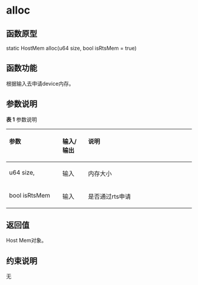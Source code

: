 # alloc

## 函数原型<a name="zh-cn_topic_0000001933265292_section10036mcpsimp"></a>

static HostMem alloc\(u64 size, bool isRtsMem = true\)

## 函数功能<a name="zh-cn_topic_0000001933265292_section10039mcpsimp"></a>

根据输入去申请device内存。

## 参数说明<a name="zh-cn_topic_0000001933265292_section10042mcpsimp"></a>

**表 1**  参数说明

<a name="zh-cn_topic_0000001933265292_table10044mcpsimp"></a>
<table><thead align="left"><tr id="zh-cn_topic_0000001933265292_row10051mcpsimp"><th class="cellrowborder" valign="top" width="28.71%" id="mcps1.2.4.1.1"><p id="zh-cn_topic_0000001933265292_p10053mcpsimp"><a name="zh-cn_topic_0000001933265292_p10053mcpsimp"></a><a name="zh-cn_topic_0000001933265292_p10053mcpsimp"></a>参数</p>
</th>
<th class="cellrowborder" valign="top" width="13.86%" id="mcps1.2.4.1.2"><p id="zh-cn_topic_0000001933265292_p10055mcpsimp"><a name="zh-cn_topic_0000001933265292_p10055mcpsimp"></a><a name="zh-cn_topic_0000001933265292_p10055mcpsimp"></a>输入/输出</p>
</th>
<th class="cellrowborder" valign="top" width="57.43000000000001%" id="mcps1.2.4.1.3"><p id="zh-cn_topic_0000001933265292_p10057mcpsimp"><a name="zh-cn_topic_0000001933265292_p10057mcpsimp"></a><a name="zh-cn_topic_0000001933265292_p10057mcpsimp"></a>说明</p>
</th>
</tr>
</thead>
<tbody><tr id="zh-cn_topic_0000001933265292_row10059mcpsimp"><td class="cellrowborder" valign="top" width="28.71%" headers="mcps1.2.4.1.1 "><p id="zh-cn_topic_0000001933265292_p10061mcpsimp"><a name="zh-cn_topic_0000001933265292_p10061mcpsimp"></a><a name="zh-cn_topic_0000001933265292_p10061mcpsimp"></a>u64 size,</p>
</td>
<td class="cellrowborder" valign="top" width="13.86%" headers="mcps1.2.4.1.2 "><p id="zh-cn_topic_0000001933265292_p10063mcpsimp"><a name="zh-cn_topic_0000001933265292_p10063mcpsimp"></a><a name="zh-cn_topic_0000001933265292_p10063mcpsimp"></a>输入</p>
</td>
<td class="cellrowborder" valign="top" width="57.43000000000001%" headers="mcps1.2.4.1.3 "><p id="zh-cn_topic_0000001933265292_p10065mcpsimp"><a name="zh-cn_topic_0000001933265292_p10065mcpsimp"></a><a name="zh-cn_topic_0000001933265292_p10065mcpsimp"></a>内存大小</p>
</td>
</tr>
<tr id="zh-cn_topic_0000001933265292_row10066mcpsimp"><td class="cellrowborder" valign="top" width="28.71%" headers="mcps1.2.4.1.1 "><p id="zh-cn_topic_0000001933265292_p10068mcpsimp"><a name="zh-cn_topic_0000001933265292_p10068mcpsimp"></a><a name="zh-cn_topic_0000001933265292_p10068mcpsimp"></a>bool isRtsMem</p>
</td>
<td class="cellrowborder" valign="top" width="13.86%" headers="mcps1.2.4.1.2 "><p id="zh-cn_topic_0000001933265292_p10070mcpsimp"><a name="zh-cn_topic_0000001933265292_p10070mcpsimp"></a><a name="zh-cn_topic_0000001933265292_p10070mcpsimp"></a>输入</p>
</td>
<td class="cellrowborder" valign="top" width="57.43000000000001%" headers="mcps1.2.4.1.3 "><p id="zh-cn_topic_0000001933265292_p10072mcpsimp"><a name="zh-cn_topic_0000001933265292_p10072mcpsimp"></a><a name="zh-cn_topic_0000001933265292_p10072mcpsimp"></a>是否通过rts申请</p>
</td>
</tr>
</tbody>
</table>

## 返回值<a name="zh-cn_topic_0000001933265292_section10073mcpsimp"></a>

Host Mem对象。

## 约束说明<a name="zh-cn_topic_0000001933265292_section10076mcpsimp"></a>

无

